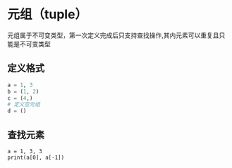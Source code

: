# 元组（tuple）

元组属于不可变类型，第一次定义完成后只支持查找操作,其内元素可以重复且只能是不可变类型

## 定义格式

```python
a = 1, 3
b = (1, 2)
c = (4,)
# 定义空元组
d = ()
```

## 查找元素

```eval-python
a = 1, 3, 3
print(a[0], a[-1])
```
